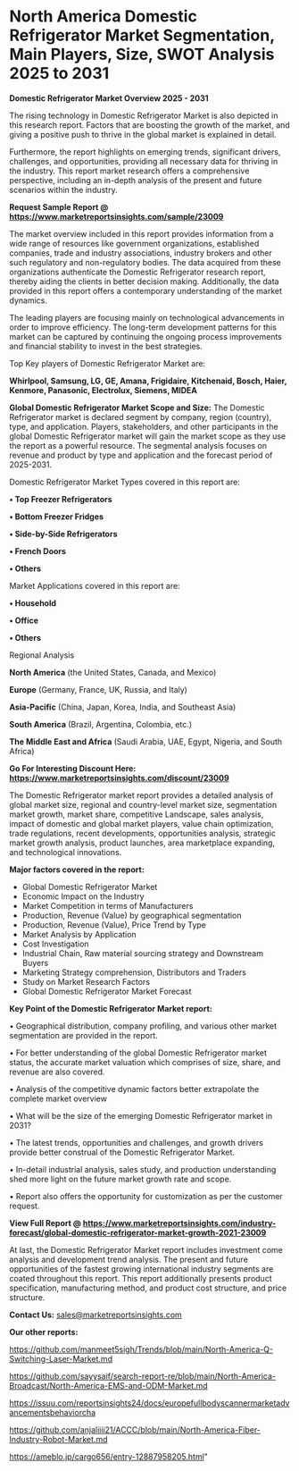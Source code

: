 # North America Domestic Refrigerator Market Segmentation, Main Players, Size, SWOT Analysis 2025 to 2031

<Strong> Domestic Refrigerator Market Overview 2025 - 2031</strong>

The rising technology in Domestic Refrigerator Market is also depicted in this research report. Factors that are boosting the growth of the market, and giving a positive push to thrive in the global market is explained in detail.

Furthermore, the report highlights on emerging trends, significant drivers, challenges, and opportunities, providing all necessary data for thriving in the industry. This report market research offers a comprehensive perspective, including an in-depth analysis of the present and future scenarios within the industry.

<strong>Request Sample Report @ <a href=https://www.marketreportsinsights.com/sample/23009>https://www.marketreportsinsights.com/sample/23009</a></strong>

The market overview included in this report provides information from a wide range of resources like government organizations, established companies, trade and industry associations, industry brokers and other such regulatory and non-regulatory bodies. The data acquired from these organizations authenticate the Domestic Refrigerator research report, thereby aiding the clients in better decision making. Additionally, the data provided in this report offers a contemporary understanding of the market dynamics.

The leading players are focusing mainly on technological advancements in order to improve efficiency. The long-term development patterns for this market can be captured by continuing the ongoing process improvements and financial stability to invest in the best strategies.

Top Key players of Domestic Refrigerator Market are:

<strong>Whirlpool, Samsung, LG, GE, Amana, Frigidaire, Kitchenaid, Bosch, Haier, Kenmore, Panasonic, Electrolux, Siemens, MIDEA</strong>

<strong><b>Global Domestic Refrigerator Market Scope and Size:</b></strong>
The Domestic Refrigerator market is declared segment by company, region (country), type, and application. Players, stakeholders, and other participants in the global Domestic Refrigerator market will gain the market scope as they use the report as a powerful resource. The segmental analysis focuses on revenue and product by type and application and the forecast period of 2025-2031.

Domestic Refrigerator Market Types covered in this report are:

<strong>• Top Freezer Refrigerators

• Bottom Freezer Fridges

• Side-by-Side Refrigerators

• French Doors

• Others</strong>

Market Applications covered in this report are:

<strong>• Household

• Office

• Others</strong> 

Regional Analysis

<strong>North America</strong> (the United States, Canada, and Mexico)

<strong>Europe</strong> (Germany, France, UK, Russia, and Italy)

<strong>Asia-Pacific</strong> (China, Japan, Korea, India, and Southeast Asia)

<strong>South America</strong> (Brazil, Argentina, Colombia, etc.)

<strong>The Middle East and Africa</strong> (Saudi Arabia, UAE, Egypt, Nigeria, and South Africa)

<strong>Go For Interesting Discount Here: <a href=https://www.marketreportsinsights.com/discount/23009>https://www.marketreportsinsights.com/discount/23009</a></strong>

The Domestic Refrigerator market report provides a detailed analysis of global market size, regional and country-level market size, segmentation market growth, market share, competitive Landscape, sales analysis, impact of domestic and global market players, value chain optimization, trade regulations, recent developments, opportunities analysis, strategic market growth analysis, product launches, area marketplace expanding, and technological innovations.

<strong><b>Major factors covered in the report:</b></strong>
<ul>
  <li>Global Domestic Refrigerator Market </li>
  <li>Economic Impact on the Industry</li>
  <li>Market Competition in terms of Manufacturers</li>
  <li>Production, Revenue (Value) by geographical segmentation</li>
  <li>Production, Revenue (Value), Price Trend by Type</li>
  <li>Market Analysis by Application</li>
  <li>Cost Investigation</li>
  <li>Industrial Chain, Raw material sourcing strategy and Downstream Buyers</li>
  <li>Marketing Strategy comprehension, Distributors and Traders</li>
  <li>Study on Market Research Factors</li>
  <li>Global Domestic Refrigerator Market Forecast</li>
</ul>

<strong><b>Key Point of the Domestic Refrigerator Market report:</b></strong>

• Geographical distribution, company profiling, and various other market segmentation are provided in the report.

• For better understanding of the global Domestic Refrigerator market status, the accurate market valuation which comprises of size, share, and revenue are also covered.

• Analysis of the competitive dynamic factors better extrapolate the complete market overview

• What will be the size of the emerging Domestic Refrigerator market in 2031?

• The latest trends, opportunities and challenges, and growth drivers provide better construal of the Domestic Refrigerator Market.

• In-detail industrial analysis, sales study, and production understanding shed more light on the future market growth rate and scope.

• Report also offers the opportunity for customization as per the customer request.

<strong><b>View Full Report @ <a href=https://www.marketreportsinsights.com/industry-forecast/global-domestic-refrigerator-market-growth-2021-23009>https://www.marketreportsinsights.com/industry-forecast/global-domestic-refrigerator-market-growth-2021-23009</a></b></strong>


At last, the Domestic Refrigerator Market report includes investment come analysis and development trend analysis. The present and future opportunities of the fastest growing international industry segments are coated throughout this report. This report additionally presents product specification, manufacturing method, and product cost structure, and price structure.

<strong>Contact Us:</strong>
sales@marketreportsinsights.com

<strong>Our other reports:</strong>

<a href=https://github.com/manmeet5sigh/Trends/blob/main/North-America-Q-Switching-Laser-Market.md>https://github.com/manmeet5sigh/Trends/blob/main/North-America-Q-Switching-Laser-Market.md</a>

<a href=https://github.com/sayysaif/search-report-re/blob/main/North-America-Broadcast/North-America-EMS-and-ODM-Market.md>https://github.com/sayysaif/search-report-re/blob/main/North-America-Broadcast/North-America-EMS-and-ODM-Market.md</a>

<a href=https://issuu.com/reportsinsights24/docs/europefullbodyscannermarketadvancementsbehaviorcha>https://issuu.com/reportsinsights24/docs/europefullbodyscannermarketadvancementsbehaviorcha</a>

<a href=https://github.com/anjaliiii21/ACCC/blob/main/North-America-Fiber-Industry-Robot-Market.md>https://github.com/anjaliiii21/ACCC/blob/main/North-America-Fiber-Industry-Robot-Market.md</a>

<a href=https://ameblo.jp/cargo656/entry-12887958205.html>https://ameblo.jp/cargo656/entry-12887958205.html</a>"
